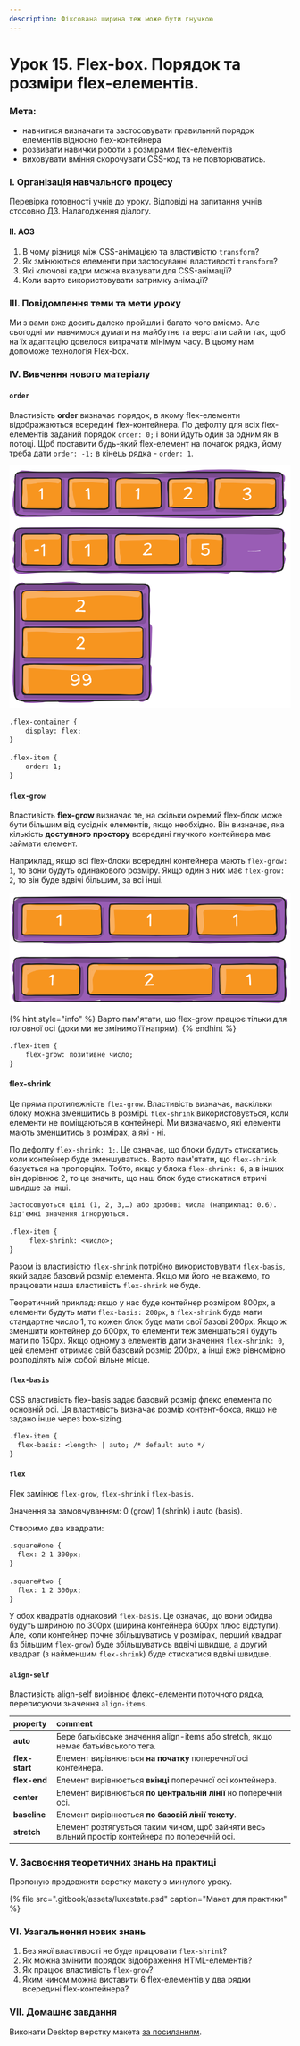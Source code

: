 ```yaml
---
description: Фіксована ширина теж може бути гнучкою
---
```


# Урок 15. Flex-box. Порядок та розміри flex-елементів.

### Мета:

* навчитися визначати та застосовувати правильний порядок елементів відносно flex-контейнера
* розвивати навички роботи з розмірами flex-елементів
* виховувати вміння скорочувати CSS-код та не повторюватись.

### І. Організація навчального процесу

Перевірка готовності учнів до уроку. Відповіді на запитання учнів стосовно ДЗ. Налагодження діалогу.

#### ІІ. АОЗ

1. В чому різниця між CSS-анімацією та властивістю `transform`?
2. Як змінюються елементи при застосуванні властивості `transform`?
3. Які ключові кадри можна вказувати для CSS-анімації?
4. Коли варто використовувати затримку анімації?

### ІІІ. Повідомлення теми та мети уроку

Ми з вами вже досить далеко пройшли і багато чого вміємо. Але сьогодні ми навчимося думати на майбутнє та верстати сайти так, щоб на їх адаптацію довелося витрачати мінімум часу. В цьому нам допоможе технологія Flex-box.

### IV. Вивчення нового матеріалу

#### `order`

Властивість **order** визначає порядок, в якому flex-елементи відображаються всередині flex-контейнера. По дефолту для всіх flex-елементів заданий порядок `order: 0;` і вони йдуть один за одним як в потоці. Щоб поставити будь-який flex-елемент на початок рядка, йому треба дати `order: -1;` в кінець рядка - `order: 1`.

![&#x417;&#x440;&#x430;&#x437;&#x43E;&#x43A; &#x43F;&#x43E;&#x440;&#x44F;&#x434;&#x43A;&#x443; flex-&#x435;&#x43B;&#x435;&#x43C;&#x435;&#x43D;&#x442;&#x456;&#x432;](.gitbook/assets/img-flex-order.png)

```text
.flex-container {
    display: flex;
}

.flex-item {
    order: 1;
}
```

#### `flex-grow`

Властивість **flex-grow** визначає те, на скільки окремий flex-блок може бути більшим від сусідніх елементів, якщо необхідно. Він визначає, яка кількість **доступного простору** всередині гнучкого контейнера має займати елемент.

Наприклад, якщо всі flex-блоки всередині контейнера мають `flex-grow: 1`, то вони будуть одинакового розміру. Якщо один з них має `flex-grow: 2`, то він буде вдвічі більшим, за всі інші.

![&#x417;&#x440;&#x430;&#x437;&#x43E;&#x43A; flex-grow](.gitbook/assets/img-flex-grow.png)

{% hint style="info" %}
Варто пам'ятати, що flex-grow працює тільки для головної осі \(доки ми не змінимо її напрям\).
{% endhint %}

```text
.flex-item {
	flex-grow: позитивне число;
}
```

#### flex-shrink

Це пряма протилежність `flex-grow`. Властивість визначає, наскільки блоку можна зменшитись в розмірі. `flex-shrink` використовується, коли елементи не поміщаються в контейнері. Ми визначаємо, які елементи мають зменшитись в розмірах, а які - ні.

По дефолту `flex-shrink: 1;`. Це означає, що блоки будуть стискатись, коли контейнер буде зменшуватись. Варто пам'ятати, що `flex-shrink` базується на пропорціях. Тобто, якщо у блока `flex-shrink: 6`, а в інших він дорівнює 2, то це значить, що наш блок буде стискатися втричі швидше за інші.

```text
Застосовуються цілі (1, 2, 3,…) або дробові числа (наприклад: 0.6). Від'ємні значення ігноруються.

.flex-item {
     flex-shrink: <число>;
}
```

Разом із властивістю `flex-shrink` потрібно використовувати `flex-basis`, який задає базовий розмір елемента. Якщо ми його не вкажемо, то працювати наша властивість `flex-shrink` не буде.

Теоретичний приклад: якщо у нас буде контейнер розміром 800рх, а елементи будуть мати `flex-basis: 200рх`, а `flex-shrink` буде мати стандартне число 1, то кожен блок буде мати свої базові 200рх. Якщо ж зменшити контейнер до 600рх, то елементи теж зменшаться і будуть мати по 150рх. Якщо одному з елементів дати значення `flex-shrink: 0`, цей елемент отримає свій базовий розмір 200рх, а інші вже рівномірно розподілять між собой вільне місце.

#### `flex-basis`

CSS властивість flex-basis задає базовий розмір флекс елемента по основній осі. Ця властивість визначає розмір контент-бокса, якщо не задано інше через box-sizing.

```text
.flex-item {
  flex-basis: <length> | auto; /* default auto */
}
```

#### `flex`

Flex замінює  `flex-grow`, `flex-shrink` і `flex-basis`.

Значення за замовчуванням: 0 \(grow\) 1 \(shrink\) і auto \(basis\).

Створимо два квадрати:

```text
.square#one {
  flex: 2 1 300px;
}

.square#two {
  flex: 1 2 300px;
}
```

У обох квадратів однаковий `flex-basis`. Це означає, що вони обидва будуть шириною по 300рх \(ширина контейнера 600рх плюс відступи\). Але, коли контейнер почне збільшуватись у розмірах, перший квадрат \(із більшим `flex-grow`\) буде збільшуватись вдвічі швидше, а другий квадрат \(з найменшим `flex-shrink`\) буде стискатися вдвічі швидше.

#### `align-self`

Властивість align-self вирівнює флекс-елементи поточного рядка, переписуючи значення `align-items`.

| property | comment |
| :--- | :--- |
| **auto** | Бере батьківське значення align-items або stretch, якщо немає батьківського тега. |
| **flex-start** | Елемент вирівнюється **на початку** поперечної осі контейнера. |
| **flex-end** | Елемент вирівнюється **вкінці** поперечної осі контейнера. |
| **center** | Елемент вирівнюється **по центральній лінії** но поперечній осі. |
| **baseline** | Елемент вирівнюється **по базовій лінії тексту**. |
| **stretch** | Елемент розтягується таким чином, щоб зайняти весь вільний простір контейнера по поперечній осі. |

### V. Засвоєння теоретичних знань на практиці

Пропоную продовжити верстку макету з минулого уроку.

{% file src=".gitbook/assets/luxestate.psd" caption="Макет для практики" %}

### VI. Узагальнення нових знань

1. Без якої властивості не буде працювати `flex-shrink`?
2. Як можна змінити порядок відображення HTML-елементів?
3. Як працює властивість `flex-grow`?
4. Яким чином можна виставити 6 flex-елементів у два рядки всередині flex-контейнера?

### VII. Домашнє завдання

Виконати Desktop верстку макета [за посиланням](https://app.schoology.com/attachment/1690243710/source/43c4de3c2e4527ba30dea723be71976d.psd).

